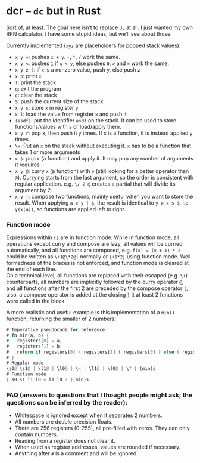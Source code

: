 # dcr – `dc` but in Rust
Sort of, at least. The goal here isn’t to replace `dc` at all. I just wanted my own RPN calculator.
I have some stupid ideas, but we’ll see about those.

Currently implemented (`xyz` are placeholders for popped stack values):
- `x y +`: pushes `x + y`. `-`, `*`, `/` work the same.
- `x y <`: pushes `1` if `x < y`, else pushes `0`. `>` and `=` work the same.
- `x y z ?`: if `x` is a nonzero value, push y, else push z
- `x p`: print `x`
- `f`: print the stack
- `q`: exit the program
- `c`: clear the stack
- `S`: push the current size of the stack
- `x y s`: store `x` in register `y`
- `x l`: load the value from register `x` and push it
- `(asdf)`: put the identifier `asdf` on the stack. It can be used to store functions/values with `s` or load/apply them.
- `x y r`: pop x, then push it `y` times. If `x` is a function, it is instead applied `y` times.
- `\x`: Put an `x` on the stack without executing it. `x` has to be a function that takes 1 or more arguments
- `x $`: pop `x` (a function) and apply it. It may pop any number of arguments it requires
- `x y @`: curry `x` (a function) with `y` (still looking for a better operator than `@`). Currying starts from the last argument, so the order is consistent with regular application. e.g. `\/ 2 @` creates a partial that will divide its argument by 2.
- `x y |`: compose two functions, mainly useful when you want to store the result. When applying `a x y | $`, the result is identical to `y a x $ $`, i.e. `y(x(a))`, so functions are applied left to right.

### Function mode
Expressions within `{}` are in function mode. While in function mode, all operations except curry and compose are lazy, all values will be curried automatically, and all functions are composed, e.g. `f(x) = (x + 1) * 2` could be written as `\+1@\*2@|` normally or `{+1*2}` using function mode. Well-formedness of the braces is not enforced, and function mode is cleared at the end of each line.  
On a technical level, all functions are replaced with their escaped (e.g. `\+`) counterparts, all numbers are implicitly followed by the curry operator `@`, and all functions after the first 2 are preceded by the compose operator `|`, also, a compose operator is added at the closing `}` it at least 2 functions were called in the block.  

A more realistic and useful example is this implementation of a `min()` function, returning the smaller of 2 numbers:
```rs
# Imperative pseudocode for reference:
# fn min(a, b) {
#   registers[0] = a;
#   registers[1] = b;
#   return if registers[0] < registers[1] { registers[0] } else { registers[1] }
# }
# Regular mode
\s0@ \s1@ | \l1@ | \l0@ | \< | \l1@ | \l0@ | \? | (min)s
# Function mode
{ s0 s1 l1 l0 < l1 l0 ? }(min)s
```

### FAQ (answers to questions that I thought people might ask; the questions can be inferred by the reader):
- Whitespace is ignored except when it separates 2 numbers.
- All numbers are double precision floats.
- There are 256 registers (0-255), all pre-filled with zeros. They can only contain numbers.
- Reading from a register does not clear it.
- When used as register addresses, values are rounded if necessary.
- Anything after `#` is a comment and will be ignored.
